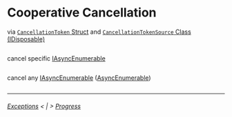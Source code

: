 # Cooperative Cancellation

via [`CancellationToken` Struct](https://docs.microsoft.com/en-us/dotnet/api/system.threading.cancellationtoken)
and [`CancellationTokenSource` Class (IDisposable)](https://docs.microsoft.com/en-us/dotnet/api/system.threading.cancellationtokensource)
```cs --project .\Snippets\Snippets.csproj --source-file .\Snippets\CancellationDemo.cs --region Cancellation_Operation
```

cancel specific [IAsyncEnumerable](https://docs.microsoft.com/en-us/dotnet/api/system.collections.generic.iasyncenumerable-1)
```cs --project .\Snippets\Snippets.csproj --source-file .\Snippets\CancellationDemo.cs --region Cancellation_AsyncStream1
```

cancel any [IAsyncEnumerable](https://docs.microsoft.com/en-us/dotnet/api/system.collections.generic.iasyncenumerable-1)
([AsyncEnumerable](https://github.com/dotnet/reactive/blob/master/Ix.NET/Source/System.Linq.Async/System/Linq/AsyncEnumerable.cs))
```cs --project .\Snippets\Snippets.csproj --source-file .\Snippets\CancellationDemo.cs --region Cancellation_AsyncStream2
```

---
###### [Exceptions](./Exceptions.md) < | > [Progress](./Progress.md)
